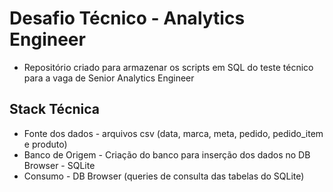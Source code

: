 # Desafio Técnico - Analytics Engineer
- Repositório criado para armazenar os scripts em SQL do teste técnico para a vaga de Senior Analytics Engineer

## Stack Técnica

- Fonte dos dados - arquivos csv (data, marca, meta, pedido, pedido_item e produto)
- Banco de Origem - Criação do banco para inserção dos dados no DB Browser - SQLite
- Consumo - DB Browser (queries de consulta das tabelas do SQLite)
  

